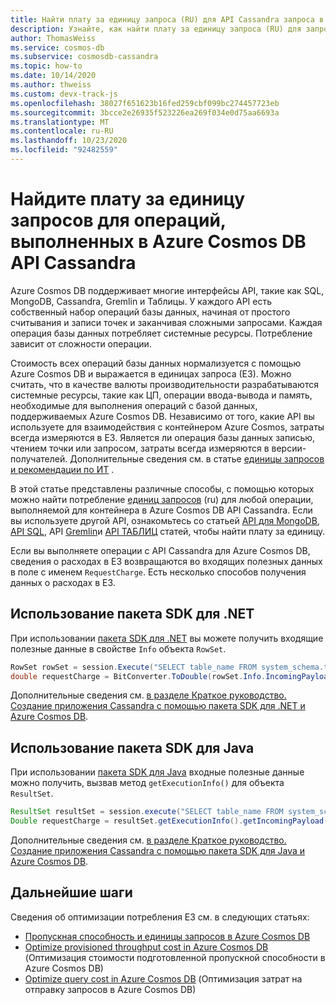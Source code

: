 ```yaml
---
title: Найти плату за единицу запроса (RU) для API Cassandra запроса в Azure Cosmos DB
description: Узнайте, как найти плату за единицу запроса (RU) для запросов Cassandra, выполняемых в контейнере Cosmos для Azure. Вы можете использовать драйверы портал Azure, .NET и Java для поиска оплаты за ЕДИНИЦу.
author: ThomasWeiss
ms.service: cosmos-db
ms.subservice: cosmosdb-cassandra
ms.topic: how-to
ms.date: 10/14/2020
ms.author: thweiss
ms.custom: devx-track-js
ms.openlocfilehash: 38027f651623b16fed259cbf099bc274457723eb
ms.sourcegitcommit: 3bcce2e26935f523226ea269f034e0d75aa6693a
ms.translationtype: MT
ms.contentlocale: ru-RU
ms.lasthandoff: 10/23/2020
ms.locfileid: "92482559"
---
```

# <a name="find-the-request-unit-charge-for-operations-executed-in-azure-cosmos-db-cassandra-api"></a>Найдите плату за единицу запросов для операций, выполненных в Azure Cosmos DB API Cassandra

Azure Cosmos DB поддерживает многие интерфейсы API, такие как SQL, MongoDB, Cassandra, Gremlin и Таблицы. У каждого API есть собственный набор операций базы данных, начиная от простого считывания и записи точек и заканчивая сложными запросами. Каждая операция базы данных потребляет системные ресурсы. Потребление зависит от сложности операции.

Стоимость всех операций базы данных нормализуется с помощью Azure Cosmos DB и выражается в единицах запроса (ЕЗ). Можно считать, что в качестве валюты производительности разрабатываются системные ресурсы, такие как ЦП, операции ввода-вывода и память, необходимые для выполнения операций с базой данных, поддерживаемых Azure Cosmos DB. Независимо от того, какие API вы используете для взаимодействия с контейнером Azure Cosmos, затраты всегда измеряются в ЕЗ. Является ли операция базы данных записью, чтением точки или запросом, затраты всегда измеряются в версии-получателей. Дополнительные сведения см. в статье [единицы запросов и рекомендации по ИТ](request-units.md) .

В этой статье представлены различные способы, с помощью которых можно найти потребление [единиц запросов](request-units.md) (ru) для любой операции, выполняемой для контейнера в Azure Cosmos DB API Cassandra. Если вы используете другой API, ознакомьтесь со статьей [API для MongoDB](find-request-unit-charge-mongodb.md), [API SQL](find-request-unit-charge.md), API [Gremlin](find-request-unit-charge-gremlin.md)и [API ТАБЛИЦ](find-request-unit-charge-table.md) статей, чтобы найти плату за единицу.

Если вы выполняете операции с API Cassandra для Azure Cosmos DB, сведения о расходах в ЕЗ возвращаются во входящих полезных данных в поле с именем `RequestCharge`. Есть несколько способов получения данных о расходах в ЕЗ.

## <a name="use-the-net-sdk"></a>Использование пакета SDK для .NET

При использовании [пакета SDK для .NET](https://www.nuget.org/packages/CassandraCSharpDriver/) вы можете получить входящие полезные данные в свойстве `Info` объекта `RowSet`.

```csharp
RowSet rowSet = session.Execute("SELECT table_name FROM system_schema.tables;");
double requestCharge = BitConverter.ToDouble(rowSet.Info.IncomingPayload["RequestCharge"].Reverse().ToArray(), 0);
```

Дополнительные сведения см. [в разделе Краткое руководство. Создание приложения Cassandra с помощью пакета SDK для .NET и Azure Cosmos DB](create-cassandra-dotnet.md).

## <a name="use-the-java-sdk"></a>Использование пакета SDK для Java

При использовании [пакета SDK для Java](https://mvnrepository.com/artifact/com.datastax.cassandra/cassandra-driver-core) входные полезные данные можно получить, вызвав метод `getExecutionInfo()` для объекта `ResultSet`.

```java
ResultSet resultSet = session.execute("SELECT table_name FROM system_schema.tables;");
Double requestCharge = resultSet.getExecutionInfo().getIncomingPayload().get("RequestCharge").getDouble();
```

Дополнительные сведения см. [в разделе Краткое руководство. Создание приложения Cassandra с помощью пакета SDK для Java и Azure Cosmos DB](create-cassandra-java.md).

## <a name="next-steps"></a>Дальнейшие шаги

Сведения об оптимизации потребления ЕЗ см. в следующих статьях:

* [Пропускная способность и единицы запросов в Azure Cosmos DB](request-units.md)
* [Optimize provisioned throughput cost in Azure Cosmos DB](optimize-cost-throughput.md) (Оптимизация стоимости подготовленной пропускной способности в Azure Cosmos DB)
* [Optimize query cost in Azure Cosmos DB](./optimize-cost-reads-writes.md) (Оптимизация затрат на отправку запросов в Azure Cosmos DB)